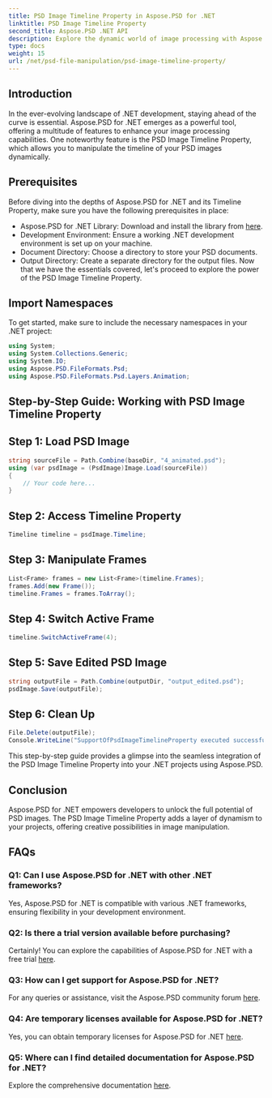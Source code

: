```yaml
---
title: PSD Image Timeline Property in Aspose.PSD for .NET
linktitle: PSD Image Timeline Property
second_title: Aspose.PSD .NET API
description: Explore the dynamic world of image processing with Aspose.PSD for .NET. Manipulate PSD timelines effortlessly. Download the library now!
type: docs
weight: 15
url: /net/psd-file-manipulation/psd-image-timeline-property/
---
```

## Introduction
In the ever-evolving landscape of .NET development, staying ahead of the curve is essential. Aspose.PSD for .NET emerges as a powerful tool, offering a multitude of features to enhance your image processing capabilities. One noteworthy feature is the PSD Image Timeline Property, which allows you to manipulate the timeline of your PSD images dynamically.
## Prerequisites
Before diving into the depths of Aspose.PSD for .NET and its Timeline Property, make sure you have the following prerequisites in place:
- Aspose.PSD for .NET Library: Download and install the library from [here](https://releases.aspose.com/psd/net/).
- Development Environment: Ensure a working .NET development environment is set up on your machine.
- Document Directory: Choose a directory to store your PSD documents.
- Output Directory: Create a separate directory for the output files.
Now that we have the essentials covered, let's proceed to explore the power of the PSD Image Timeline Property.
## Import Namespaces
To get started, make sure to include the necessary namespaces in your .NET project:
```csharp
using System;
using System.Collections.Generic;
using System.IO;
using Aspose.PSD.FileFormats.Psd;
using Aspose.PSD.FileFormats.Psd.Layers.Animation;
```
## Step-by-Step Guide: Working with PSD Image Timeline Property
## Step 1: Load PSD Image
```csharp
string sourceFile = Path.Combine(baseDir, "4_animated.psd");
using (var psdImage = (PsdImage)Image.Load(sourceFile))
{
    // Your code here...
}
```
## Step 2: Access Timeline Property
```csharp
Timeline timeline = psdImage.Timeline;
```
## Step 3: Manipulate Frames
```csharp
List<Frame> frames = new List<Frame>(timeline.Frames);
frames.Add(new Frame());
timeline.Frames = frames.ToArray();
```
## Step 4: Switch Active Frame
```csharp
timeline.SwitchActiveFrame(4);
```
## Step 5: Save Edited PSD Image
```csharp
string outputFile = Path.Combine(outputDir, "output_edited.psd");
psdImage.Save(outputFile);
```
## Step 6: Clean Up
```csharp
File.Delete(outputFile);
Console.WriteLine("SupportOfPsdImageTimelineProperty executed successfully");
```
This step-by-step guide provides a glimpse into the seamless integration of the PSD Image Timeline Property into your .NET projects using Aspose.PSD.
## Conclusion
Aspose.PSD for .NET empowers developers to unlock the full potential of PSD images. The PSD Image Timeline Property adds a layer of dynamism to your projects, offering creative possibilities in image manipulation.
## FAQs
### Q1: Can I use Aspose.PSD for .NET with other .NET frameworks?
Yes, Aspose.PSD for .NET is compatible with various .NET frameworks, ensuring flexibility in your development environment.
### Q2: Is there a trial version available before purchasing?
Certainly! You can explore the capabilities of Aspose.PSD for .NET with a free trial [here](https://releases.aspose.com/).
### Q3: How can I get support for Aspose.PSD for .NET?
For any queries or assistance, visit the Aspose.PSD community forum [here](https://forum.aspose.com/c/psd/34).
### Q4: Are temporary licenses available for Aspose.PSD for .NET?
Yes, you can obtain temporary licenses for Aspose.PSD for .NET [here](https://purchase.aspose.com/temporary-license/).
### Q5: Where can I find detailed documentation for Aspose.PSD for .NET?
Explore the comprehensive documentation [here](https://reference.aspose.com/psd/net/).
